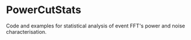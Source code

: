 # PowerCutStats
Code and examples for statistical analysis of event FFT's power and noise characterisation.
